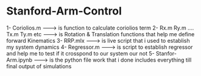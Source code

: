 # Stanford-Arm-Control

1- Coriolios.m                                                ---> is function to calculate coriolios term
2- Rx.m Ry.m .... Tx.m Ty.m etc                               ---> is Rotation & Translation functions that help me define forward Kinematics
3- RRP.mlx                                                    ---> is live script that i used to establish my system dynamics
4- Regressor.m                                                ---> is script to establish regressor and help me to test if it crosspond to our system our not
5- Stanfor-Arm.ipynb                                          ---> is the python file work that i done includes everything till final output of simulations
